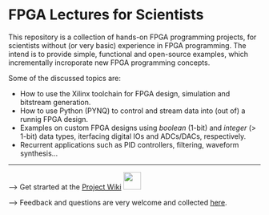 # FPGA Lectures for Scientists
This repository is a collection of hands-on FPGA programming projects, for scientists without (or very basic) experience in FPGA programming. The intend is to provide simple, functional and open-source examples, which incrementally incroporate new FPGA programming concepts. 

Some of the discussed topics are:
* How to use the Xilinx toolchain for FPGA design, simulation and bitstream generation.
* How to use Python (PYNQ) to control and stream data into (out of) a runnig FPGA design.
* Examples on custom FPGA designs using *boolean* (1-bit) and *integer* (> 1-bit) data types, iterfacing digital IOs and ADCs/DACs, respectively. 
* Recurrent applications such as PID controllers, filtering, waveform synthesis...
---
--> Get strarted at the [Project Wiki](https://github.com/dspsandbox/FPGA-Lectures-for-Scientists/wiki) <img src="https://ph-files.imgix.net/d224001c-e5b7-4e51-95f6-8d692887d14b?auto=format&auto=compress&codec=mozjpeg&cs=strip" width=35> 

--> Feedback and questions are very welcome and collected [here](https://github.com/dspsandbox/FPGA-Lectures-for-Scientists/issues).
